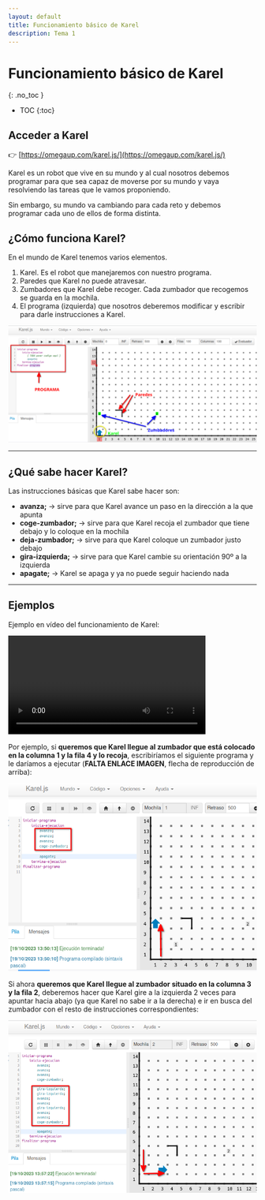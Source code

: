 ```yaml
---
layout: default
title: Funcionamiento básico de Karel
description: Tema 1
---
```


# Funcionamiento básico de Karel
{: .no_toc }

* TOC
{:toc}

## Acceder a Karel
👉 [https://omegaup.com/karel.js/](https://omegaup.com/karel.js/)

Karel es un robot que vive en su mundo y al cual nosotros debemos programar para que sea capaz de moverse por su mundo y vaya resolviendo las tareas que le vamos proponiendo.  

Sin embargo, su mundo va cambiando para cada reto y debemos programar cada uno de ellos de forma distinta.  

## ¿Cómo funciona Karel?  

En el mundo de Karel tenemos varios elementos.  

1. Karel. Es el robot que manejaremos con nuestro programa.  
2. Paredes que Karel no puede atravesar.  
3. Zumbadores que Karel debe recoger. Cada zumbador que recogemos se guarda en la mochila.  
4. El programa (izquierda) que nosotros deberemos modificar y escribir para darle instrucciones a Karel.  

![Funcionamiento de Karel](./imagenes/karel_basico_1.png)

---

## ¿Qué sabe hacer Karel?  

Las instrucciones básicas que Karel sabe hacer son:  

- **avanza;** → sirve para que Karel avance un paso en la dirección a la que apunta  
- **coge-zumbador;** → sirve para que Karel recoja el zumbador que tiene debajo y lo coloque en la mochila  
- **deja-zumbador;** → sirve para que Karel coloque un zumbador justo debajo  
- **gira-izquierda;** → sirve para que Karel cambie su orientación 90º a la izquierda  
- **apagate;** → Karel se apaga y ya no puede seguir haciendo nada  

---

## Ejemplos  

Ejemplo en vídeo del funcionamiento de Karel:

<video controls width="400">
  <source src="{{ '/archivos/Funcionamiento_Karel.mp4' | relative_url }}" type="video/mp4">
  Tu navegador no soporta video.
</video>

Por ejemplo, si **queremos que Karel llegue al zumbador que está colocado en la columna 1 y la fila 4 y lo recoja**, escribiríamos el siguiente programa y le daríamos a ejecutar (**FALTA ENLACE IMAGEN**, flecha de reproducción de arriba):  

![Funcionamiento de Karel](./imagenes/karel_basico_2.png)

Si ahora **queremos que Karel llegue al zumbador situado en la columna 3 y la fila 2**, deberemos hacer que Karel gire a la izquierda 2 veces para apuntar hacia abajo (ya que Karel no sabe ir a la derecha) e ir en busca del zumbador con el resto de instrucciones correspondientes:

![Funcionamiento de Karel](./imagenes/karel_basico_3.png)